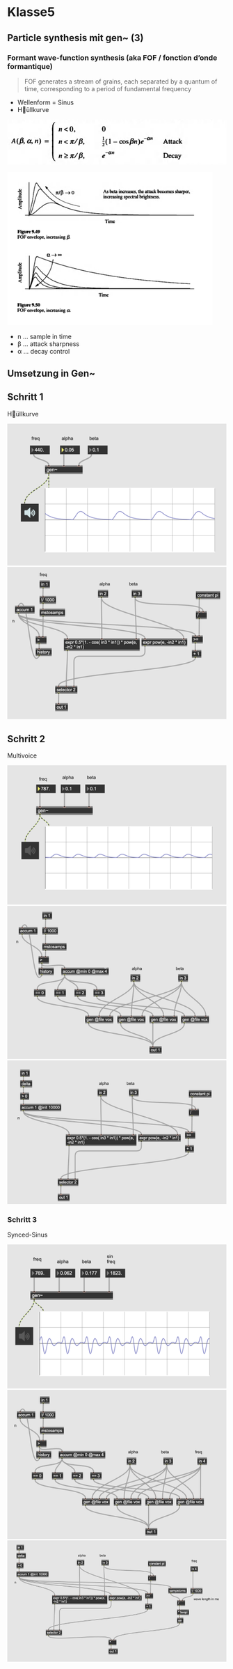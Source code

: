 # Klasse5

## Particle synthesis mit gen~ (3)

### Formant wave-function synthesis (aka FOF / fonction d’onde formantique)
 
> FOF generates a stream of grains, each separated by a quantum of time, corresponding to a period of fundamental frequency

- Wellenform = Sinus
- H￿üllkurve

![](Klasse5/formant/equation.png)

![](Klasse5/formant/fof.png)

- n …  sample in time
- β … attack sharpness
- α … decay control

## Umsetzung in Gen~
## Schritt 1
H￿üllkurve

![](Klasse5/formant/step1/main.png)
![](Klasse5/formant/step1/gen.png)

## Schritt 2

Multivoice

![](Klasse5/formant/step2/main.png)
![](Klasse5/formant/step2/gen.png)
![](Klasse5/formant/step2/vox.png)

### Schritt 3

Synced-Sinus

![](Klasse5/formant/step3/main.png)
![](Klasse5/formant/step3/gen.png)
![](Klasse5/formant/step3/vox.png)
